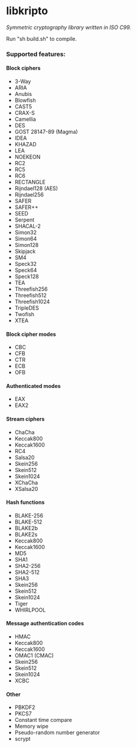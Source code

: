 # libkripto
*Symmetric cryptography library written in ISO C99.*

Run "sh build.sh" to compile.

### Supported features:
#### Block ciphers
* 3-Way
* ARIA
* Anubis
* Blowfish
* CAST5
* CRAX-S
* Camellia
* DES
* GOST 28147-89 (Magma)
* IDEA
* KHAZAD
* LEA
* NOEKEON
* RC2
* RC5
* RC6
* RECTANGLE
* Rijndael128 (AES)
* Rijndael256
* SAFER
* SAFER++
* SEED
* Serpent
* SHACAL-2
* Simon32
* Simon64
* Simon128
* Skipjack
* SM4
* Speck32
* Speck64
* Speck128
* TEA
* Threefish256
* Threefish512
* Threefish1024
* TripleDES
* Twofish
* XTEA

#### Block cipher modes
* CBC
* CFB
* CTR
* ECB
* OFB

#### Authenticated modes
* EAX
* EAX2

#### Stream ciphers
* ChaCha
* Keccak800
* Keccak1600
* RC4
* Salsa20
* Skein256
* Skein512
* Skein1024
* XChaCha
* XSalsa20

#### Hash functions
* BLAKE-256
* BLAKE-512
* BLAKE2b
* BLAKE2s
* Keccak800
* Keccak1600
* MD5
* SHA1
* SHA2-256
* SHA2-512
* SHA3
* Skein256
* Skein512
* Skein1024
* Tiger
* WHIRLPOOL

#### Message authentication codes
* HMAC
* Keccak800
* Keccak1600
* OMAC1 (CMAC)
* Skein256
* Skein512
* Skein1024
* XCBC

#### Other
* PBKDF2
* PKCS7
* Constant time compare
* Memory wipe
* Pseudo-random number generator
* scrypt
